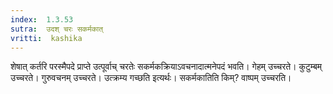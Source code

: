 ```yaml
---
index:  1.3.53
sutra:  उदश् चरः सकर्मकात्
vritti:  kashika 
---
```


शेषात् कर्तरि परस्मैपदे प्राप्ते उत्पूर्वाच् चरतेः सकर्मकक्रियाऽवचनादात्मनेपदं भवति। गेहम् उच्चरते। कुटुम्बम् उच्चरते। गुरुवचनम् उच्चरते। उत्क्रम्य गच्छति इत्यर्थः। सकर्मकातिति किम्? वाष्पम् उच्चरति।

